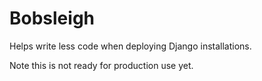Bobsleigh
=========

Helps write less code when deploying Django installations.

Note this is not ready for production use yet.

